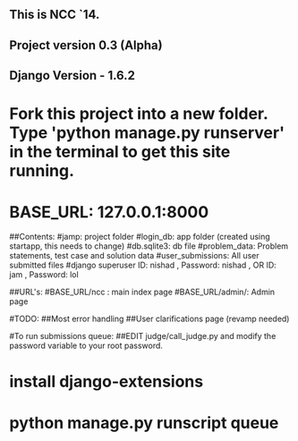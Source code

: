## This is NCC `14.
## Project version 0.3 (Alpha) 
## Django Version - 1.6.2
# Fork this project into a new folder. Type 'python manage.py runserver' in the terminal to get this site running. 
# BASE_URL: 127.0.0.1:8000

##Contents:
#jamp: project folder
#login_db: app folder (created using startapp, this needs to change)
#db.sqlite3: db file
#problem_data: Problem statements, test case and solution data
#user_submissions: All user submitted files
#django superuser ID: nishad , Password: nishad , OR ID: jam , Password: lol

##URL's:
#BASE_URL/ncc : main index  page
#BASE_URL/admin/: Admin page


#TODO:
##Most error handling
##User clarifications page (revamp needed)

#To run submissions queue:
##EDIT judge/call_judge.py and modify the password variable to your root password.


# install django-extensions
# python manage.py runscript queue

